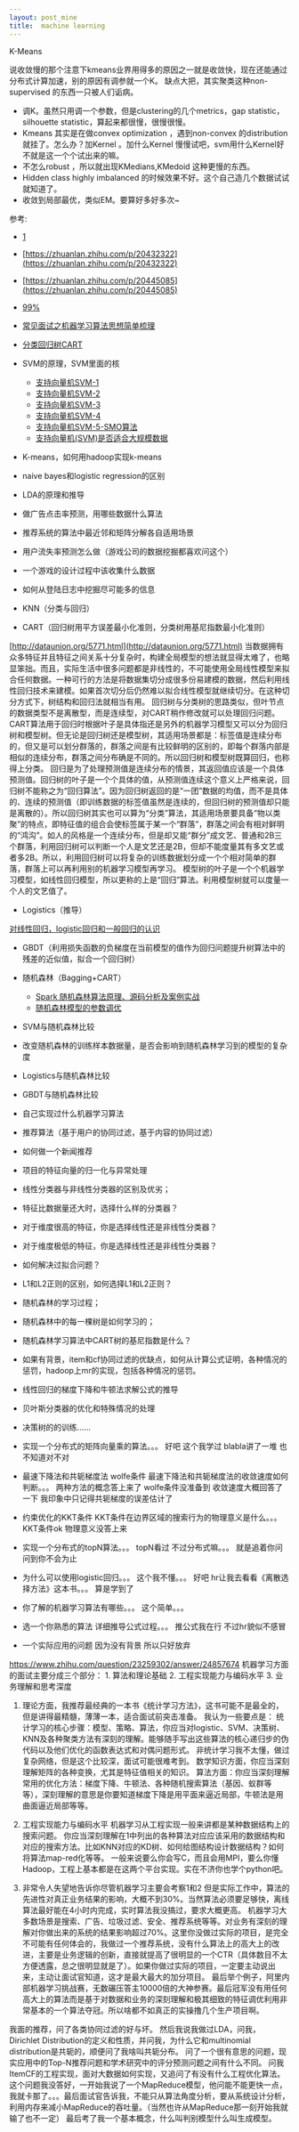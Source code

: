 ```yaml
---
layout: post_mine
title:  machine learning
---
```


K-Means

说收敛慢的那个注意下kmeans业界用得多的原因之一就是收敛快，现在还能通过分布式计算加速，别的原因有调参就一个K。
缺点大把，其实聚类这种non-supervised 的东西一只被人们诟病。

- 调K。虽然只用调一个参数，但是clustering的几个metrics，gap statistic，silhouette statistic，算起来都很慢，很慢很慢。
- Kmeans 其实是在做convex optimization ，遇到non-convex 的distribution 就挂了。怎么办？加Kernel 。加什么Kernel 慢慢试吧，svm用什么Kernel好不就是这一个个试出来的嘛。
- 不怎么robust ，所以就出现KMedians,KMedoid 这种更慢的东西。
- Hidden class highly imbalanced 的时候效果不好。这个自己造几个数据试试就知道了。
- 收敛到局部最优，类似EM。要算好多好多次~

参考:
- [1](https://www.zhihu.com/question/31296149)
- [https://zhuanlan.zhihu.com/p/20432322](https://zhuanlan.zhihu.com/p/20432322) 
- [https://zhuanlan.zhihu.com/p/20445085](https://zhuanlan.zhihu.com/p/20445085)
- [99%](http://blog.csdn.net/v_july_v/article/details/7382693)
- [常见面试之机器学习算法思想简单梳理](http://www.cnblogs.com/tornadomeet/p/3395593.html)
- [分类回归树CART](http://www.cnblogs.com/zhangchaoyang/articles/2709922.html)

- SVM的原理，SVM里面的核
  - [支持向量机SVM-1](http://www.cnblogs.com/jerrylead/archive/2011/03/13/1982639.html)
  - [支持向量机SVM-2](http://www.cnblogs.com/jerrylead/archive/2011/03/13/1982684.html)
  - [支持向量机SVM-3](http://www.cnblogs.com/jerrylead/archive/2011/03/18/1988406.html)
  - [支持向量机SVM-4](http://www.cnblogs.com/jerrylead/archive/2011/03/18/1988415.html)
  - [支持向量机SVM-5-SMO算法](http://www.cnblogs.com/jerrylead/archive/2011/03/18/1988419.html)
  - [支持向量机(SVM)是否适合大规模数据](https://www.zhihu.com/question/19591450)
- K-means，如何用hadoop实现k-means
- naive bayes和logistic regression的区别
- LDA的原理和推导
- 做广告点击率预测，用哪些数据什么算法
- 推荐系统的算法中最近邻和矩阵分解各自适用场景
- 用户流失率预测怎么做（游戏公司的数据挖掘都喜欢问这个）
- 一个游戏的设计过程中该收集什么数据
- 如何从登陆日志中挖掘尽可能多的信息

- KNN（分类与回归）
- CART（回归树用平方误差最小化准则，分类树用基尼指数最小化准则）

[http://dataunion.org/5771.html](http://dataunion.org/5771.html)
当数据拥有众多特征并且特征之间关系十分复杂时，构建全局模型的想法就显得太难了，也略显笨拙。而且，实际生活中很多问题都是非线性的，不可能使用全局线性模型来拟合任何数据。一种可行的方法是将数据集切分成很多份易建模的数据，然后利用线性回归技术来建模。如果首次切分后仍然难以拟合线性模型就继续切分。在这种切分方式下，树结构和回归法就相当有用。
回归树与分类树的思路类似，但叶节点的数据类型不是离散型，而是连续型，对CART稍作修改就可以处理回归问题。CART算法用于回归时根据叶子是具体指还是另外的机器学习模型又可以分为回归树和模型树。但无论是回归树还是模型树，其适用场景都是：标签值是连续分布的，但又是可以划分群落的，群落之间是有比较鲜明的区别的，即每个群落内部是相似的连续分布，群落之间分布确是不同的。所以回归树和模型树既算回归，也称得上分类。
回归是为了处理预测值是连续分布的情景，其返回值应该是一个具体预测值。回归树的叶子是一个个具体的值，从预测值连续这个意义上严格来说，回归树不能称之为“回归算法”。因为回归树返回的是“一团”数据的均值，而不是具体的、连续的预测值（即训练数据的标签值虽然是连续的，但回归树的预测值却只能是离散的）。所以回归树其实也可以算为“分类”算法，其适用场景要具备“物以类聚”的特点，即特征值的组合会使标签属于某一个“群落”，群落之间会有相对鲜明的“鸿沟”。如人的风格是一个连续分布，但是却又能“群分”成文艺、普通和2B三个群落，利用回归树可以判断一个人是文艺还是2B，但却不能度量其有多文艺或者多2B。所以，利用回归树可以将复杂的训练数据划分成一个个相对简单的群落，群落上可以再利用别的机器学习模型再学习。 
模型树的叶子是一个个机器学习模型，如线性回归模型，所以更称的上是“回归”算法。利用模型树就可以度量一个人的文艺值了。

- Logistics（推导）

[对线性回归，logistic回归和一般回归的认识](http://www.cnblogs.com/jerrylead/archive/2011/03/05/1971867.html)

- GBDT（利用损失函数的负梯度在当前模型的值作为回归问题提升树算法中的残差的近似值，拟合一个回归树）
- 随机森林（Bagging+CART）
  - [Spark 随机森林算法原理、源码分析及案例实战](https://www.ibm.com/developerworks/cn/opensource/os-cn-spark-random-forest/)
  - [随机森林模型的参数调优](http://tankle.github.io/2015/06/11/Random-Forest-parameter-turning.html)

- SVM与随机森林比较
- 改变随机森林的训练样本数据量，是否会影响到随机森林学习到的模型的复杂度
- Logistics与随机森林比较
- GBDT与随机森林比较
- 自己实现过什么机器学习算法
- 推荐算法（基于用户的协同过滤，基于内容的协同过滤）
- 如何做一个新闻推荐

- 项目的特征向量的归一化与异常处理
- 线性分类器与非线性分类器的区别及优劣；
- 特征比数据量还大时，选择什么样的分类器？
- 对于维度很高的特征，你是选择线性还是非线性分类器？
- 对于维度极低的特征，你是选择线性还是非线性分类器？
- 如何解决过拟合问题？
- L1和L2正则的区别，如何选择L1和L2正则？
- 随机森林的学习过程；
- 随机森林中的每一棵树是如何学习的；
- 随机森林学习算法中CART树的基尼指数是什么？

- 如果有背景，item和cf协同过滤的优缺点，如何从计算公式证明，各种情况的惩罚，hadoop上mr的实现，包括各种情况的惩罚。
- 线性回归的梯度下降和牛顿法求解公式的推导
- 贝叶斯分类器的优化和特殊情况的处理
- 决策树的的训练……

- 实现一个分布式的矩阵向量乘的算法。。。
好吧 这个我学过 blabla讲了一堆 也不知道对不对 
- 最速下降法和共轭梯度法 wolfe条件 最速下降法和共轭梯度法的收敛速度如何判断。。。
两种方法的概念答上来了 wolfe条件没准备到 收敛速度大概回答了一下 我印象中只记得共轭梯度的误差估计了 
- 约束优化的KKT条件 KKT条件在边界区域的搜索行为的物理意义是什么。。。
KKT条件ok 物理意义没答上来 
- 实现一个分布式的topN算法。。。
topN看过 不过分布式嘛。。。 就是追着你问 问到你不会为止
- 为什么可以使用logistic回归。。。
这个我不懂。。。 好吧 hr让我去看看《离散选择方法》这本书。。。 算是学到了
- 你了解的机器学习算法有哪些。。。
这个简单。。。
- 选一个你熟悉的算法 详细推导公式过程。。。
推公式我在行 不过hr貌似不感冒 
- 一个实际应用的问题 因为没有背景 所以只好放弃

https://www.zhihu.com/question/23259302/answer/24857674
机器学习方面的面试主要分成三个部分： 1. 算法和理论基础 2. 工程实现能力与编码水平 3. 业务理解和思考深度 

1. 理论方面，我推荐最经典的一本书《统计学习方法》，这书可能不是最全的，但是讲得最精髓，薄薄一本，适合面试前突击准备。 我认为一些要点是： 统计学习的核心步骤：模型、策略、算法，你应当对logistic、SVM、决策树、KNN及各种聚类方法有深刻的理解。能够随手写出这些算法的核心递归步的伪代码以及他们优化的函数表达式和对偶问题形式。 非统计学习我不太懂，做过复杂网络，但是这个比较深，面试可能很难考到。 数学知识方面，你应当深刻理解矩阵的各种变换，尤其是特征值相关的知识。 算法方面：你应当深刻理解常用的优化方法：梯度下降、牛顿法、各种随机搜索算法（基因、蚁群等等），深刻理解的意思是你要知道梯度下降是用平面来逼近局部，牛顿法是用曲面逼近局部等等。 

2. 工程实现能力与编码水平 机器学习从工程实现一般来讲都是某种数据结构上的搜索问题。 你应当深刻理解在1中列出的各种算法对应应该采用的数据结构和对应的搜索方法。比如KNN对应的KD树、如何给图结构设计数据结构？如何将算法map-red化等等。 一般来说要么你会写C，而且会用MPI，要么你懂Hadoop，工程上基本都是在这两个平台实现。实在不济你也学个python吧。 

3. 非常令人失望地告诉你尽管机器学习主要会考察1和2 但是实际工作中，算法的先进性对真正业务结果的影响，大概不到30%。当然算法必须要足够快，离线算法最好能在4小时内完成，实时算法我没搞过，要求大概更高。 机器学习大多数场景是搜索、广告、垃圾过滤、安全、推荐系统等等。对业务有深刻的理解对你做出来的系统的结果影响超过70%。这里你没做过实际的项目，是完全不可能有任何体会的，我做过一个推荐系统，没有什么算法上的高大上的改进，主要是业务逻辑的创新，直接就提高了很明显的一个CTR（具体数目不太方便透露，总之很明显就是了）。如果你做过实际的项目，一定要主动说出来，主动让面试官知道，这才是最大最大的加分项目。 最后举个例子，阿里内部机器学习挑战赛，无数碾压答主10000倍的大神参赛。最后冠军没有用任何高大上的算法而是基于对数据和业务的深刻理解和极其细致的特征调优利用非常基本的一个算法夺冠。所以啥都不如真正的实操撸几个生产项目啊。


我面的推荐，问了各类协同过滤的好与坏。
然后我说我做过LDA，问我，Dirichlet Distribution的定义和性质，并问我，为什么它和multinomial distribution是共轭的，顺便问了我啥叫共轭分布。
问了一个很有意思的问题，现实应用中的Top-N推荐问题和学术研究中的评分预测问题之间有什么不同。
问我ItemCF的工程实现，面对大数据如何实现，又追问了有没有什么工程优化算法。这个问题我没答好，一开始我说了一个MapReduce模型，他问能不能更快一点，我就卡那了。。。最后面试官告诉我，不能只从算法角度分析，要从系统设计分析，利用内存来减小MapReduce的吞吐量。（当然也许从MapReduce那一刻开始我就输了也不一定）
最后考了我一个基本概念，什么叫判别模型什么叫生成模型。
